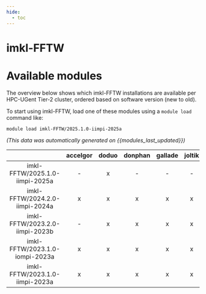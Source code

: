 ```yaml
---
hide:
  - toc
---
```


imkl-FFTW
=========

# Available modules


The overview below shows which imkl-FFTW installations are available per HPC-UGent Tier-2 cluster, ordered based on software version (new to old).

To start using imkl-FFTW, load one of these modules using a `module load` command like:

```shell
module load imkl-FFTW/2025.1.0-iimpi-2025a
```

*(This data was automatically generated on {{modules_last_updated}})*

| |accelgor|doduo|donphan|gallade|joltik|litleo|shinx|
| :---: | :---: | :---: | :---: | :---: | :---: | :---: | :---: |
|imkl-FFTW/2025.1.0-iimpi-2025a|-|x|-|-|-|-|-|
|imkl-FFTW/2024.2.0-iimpi-2024a|x|x|x|x|x|x|x|
|imkl-FFTW/2023.2.0-iimpi-2023b|-|x|x|x|x|x|x|
|imkl-FFTW/2023.1.0-iompi-2023a|x|x|x|x|x|x|x|
|imkl-FFTW/2023.1.0-iimpi-2023a|x|x|x|x|x|x|x|
